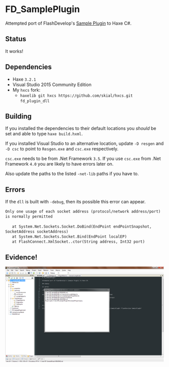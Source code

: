 # FD_SamplePlugin

Attempted port of FlashDevelop's [Sample Plugin] to Haxe C#.

## Status

It works!

## Dependencies

- Haxe `3.2.1`
- Visual Studio 2015 Community Edition
- My `hxcs` fork:
	- `haxelib git hxcs https://github.com/skial/hxcs.git fd_plugin_dll`

## Building

If you installed the dependencies to their default locations
you _should_ be set and able to type `haxe build.hxml`.

If you installed Visual Studio to an alternative location,
update `-D resgen` and `-D csc` to point to `Resgen.exe` and `csc.exe` respectively.

`csc.exe` needs to be from .Net Framework `3.5`. If you use `csc.exe` from
.Net Framework `4.0` you are likely to have errors later on.

Also update the paths to the listed `-net-lib` paths if you have to.

## Errors

If the `dll` is built with `-debug`, then its possible this error can appear.

```
Only one usage of each socket address (protocol/network address/port) is normally permitted

   at System.Net.Sockets.Socket.DoBind(EndPoint endPointSnapshot, SocketAddress socketAddress)
   at System.Net.Sockets.Socket.Bind(EndPoint localEP)
   at FlashConnect.XmlSocket..ctor(String address, Int32 port)
```

## Evidence!

![haxe gen flashdevelop plugin](hxplugin.png)

[Sample Plugin]: https://github.com/fdorg/flashdevelop/tree/development/External/Plugins/SamplePlugin "FlashDevelop SamplePlugin"

